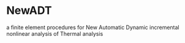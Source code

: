# NewADT
a finite element procedures for New Automatic Dynamic incremental nonlinear analysis of Thermal analysis
